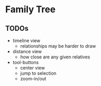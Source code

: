 # Family Tree

## TODOs

- timeline view
  - relationships may be harder to draw
- distance view
  - how close are any given relatives
- tool-buttons
  - center view
  - jump to selection
  - zoom-in/out